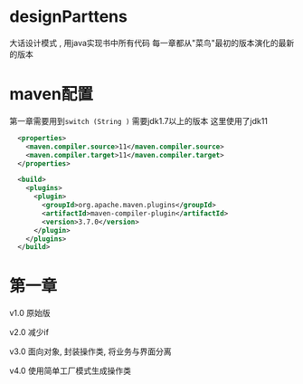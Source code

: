 # designParttens
大话设计模式 , 用java实现书中所有代码
每一章都从"菜鸟"最初的版本演化的最新的版本
# maven配置
第一章需要用到`switch (String )` 需要jdk1.7以上的版本
这里使用了jdk11
```xml
  <properties>
    <maven.compiler.source>11</maven.compiler.source>
    <maven.compiler.target>11</maven.compiler.target>
  </properties>

  <build>
    <plugins>
      <plugin>
        <groupId>org.apache.maven.plugins</groupId>
        <artifactId>maven-compiler-plugin</artifactId>
        <version>3.7.0</version>
      </plugin>
    </plugins>
  </build>
```
# 第一章

v1.0 原始版

v2.0 减少if

v3.0 面向对象, 封装操作类, 将业务与界面分离

v4.0 使用简单工厂模式生成操作类 